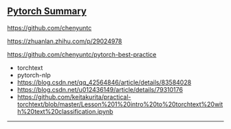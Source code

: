 ## [Pytorch Summary][1]
https://github.com/chenyuntc

https://zhuanlan.zhihu.com/p/29024978

https://github.com/chenyuntc/pytorch-best-practice


- torchtext
- pytorch-nlp
- https://blog.csdn.net/qq_42564846/article/details/83584028
- https://blog.csdn.net/u012436149/article/details/79310176
- https://github.com/keitakurita/practical-torchtext/blob/master/Lesson%201%20intro%20to%20torchtext%20with%20text%20classification.ipynb

---
[1]: https://github.com/sksq96/pytorch-summary
